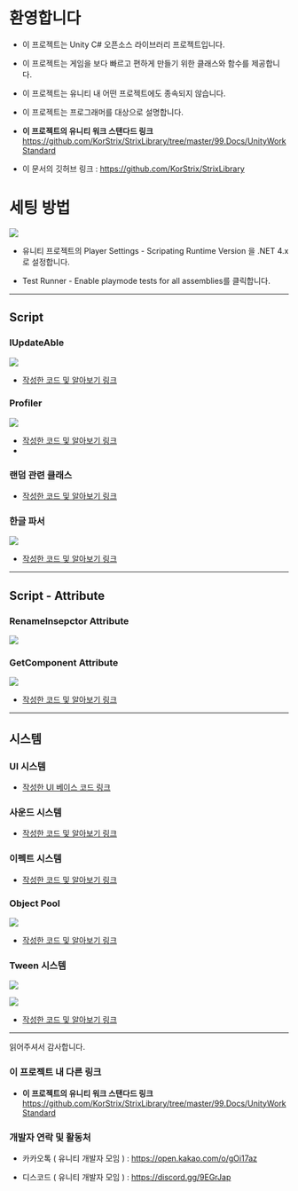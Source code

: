 # 환영합니다
- 이 프로젝트는 Unity C# 오픈소스 라이브러리 프로젝트입니다.

- 이 프로젝트는 게임을 보다 빠르고 편하게 만들기 위한 클래스와 함수를 제공합니다.

- 이 프로젝트는 유니티 내 어떤 프로젝트에도 종속되지 않습니다.

- 이 프로젝트는 프로그래머를 대상으로 설명합니다.

- **이 프로젝트의 유니티 워크 스탠다드 링크**
https://github.com/KorStrix/StrixLibrary/tree/master/99.Docs/UnityWorkStandard

- 이 문서의 깃허브 링크 :
https://github.com/KorStrix/StrixLibrary

# 세팅 방법

![](https://postfiles.pstatic.net/MjAxODEwMjRfNjYg/MDAxNTQwMzUyMDg3MDky.mhoj78Gmr4adz7is5XsOupkQrrPTg7TsalQpV-OiUKcg.4pBFExHbpxzZdbWDnL3Y0LJptmiz2H-epbjmCjqDAkYg.GIF.strix13/KakaoTalk_20181022_152436531.gif?type=w773)

- 유니티 프로젝트의 Player Settings - Scripating Runtime Version 을 .NET 4.x로 설정합니다.

- Test Runner - Enable playmode tests for all assemblies를 클릭합니다.

---
## Script

### IUpdateAble

![](https://postfiles.pstatic.net/MjAxODEwMThfMjc3/MDAxNTM5ODM5MDk5MjMy.1lve4_EcvWYkLX5G2GuDfz5NuAEqdyDvGZpsQ48R9gkg.WZaGPJJWBVJ6WqY9AJ7Lb8UGEpFIjgzkYvNeA6OKSXEg.GIF.strix13/IUpdateAble.gif?type=w773)

- [작성한 코드 및 알아보기 링크](https://github.com/KorStrix/StrixLibrary/tree/master/01.ScriptOnly/ObjectBase)

### Profiler

![](https://postfiles.pstatic.net/MjAxODEwMThfMTg5/MDAxNTM5ODM5OTM2MDY2.GcU69n-zAv4-3q0LGT4g0GBh-uuTF7barVvBtDzVrvMg.kLfiJGMRvTX2zVe1knNQABdQobRaxcu1uncKzKdmJyMg.GIF.strix13/Profiler.gif?type=w773)

- [작성한 코드 및 알아보기 링크](https://github.com/KorStrix/StrixLibrary/tree/master/01.ScriptOnly/Profiler)
-
### 랜덤 관련 클래스

- [작성한 코드 및 알아보기 링크](https://github.com/KorStrix/StrixLibrary/tree/master/01.ScriptOnly/Random)

### 한글 파서

![](
https://postfiles.pstatic.net/MjAxODA1MDdfNjAg/MDAxNTI1NjgzNDYwNTkx.7LVx1ndhvjxdw2992EqJKUM_u6ZZSuYqaGKxwlNv-Cwg.ieXZO9IUNCEUPh_ut5VM-TEf1GaUJknekDBuKTyQUxIg.JPEG.strix13/bandicam_2018-05-07_17-57-24-601.jpg?type=w773)

- [작성한 코드 및 알아보기 링크](https://github.com/KorStrix/StrixLibrary/tree/master/01.ScriptOnly/HangleParser)

---
## Script - Attribute

### RenameInsepctor Attribute

![](
https://postfiles.pstatic.net/MjAxODEwMThfMjE2/MDAxNTM5ODM5Njk1NzQw.wOFM2tlc7UWmgFzy9CtK3bd0vCEPv8fXFfFNob7zfvIg.OEA226nNr2TkYrXNbE6GeCDjtnDY-RCyOBlruSxEIywg.GIF.strix13/RenameInspector.gif?type=w773)

### GetComponent Attribute

![](
https://postfiles.pstatic.net/MjAxODEwMTdfMjQg/MDAxNTM5NzQzMzEwODc1.x8RyeGzMq868vEyxEm4O-c-i8LPGuvVAEpL_vcLmX_Ig.GhEt-CnOrnKZHorIQ0cfWZU58OJ54qoV2Fi2h7V_i6Yg.GIF.strix13/GetComponentAttribute.gif?type=w773)

- [작성한 코드 및 알아보기 링크](https://github.com/KorStrix/StrixLibrary/tree/master/01.ScriptOnly/ObjectBase)

---
## 시스템

### UI 시스템

- [작성한 UI 베이스 코드 링크](https://github.com/KorStrix/StrixLibrary/tree/master/02.System/UI)

### 사운드 시스템

- [작성한 코드 및 알아보기 링크](https://github.com/KorStrix/StrixLibrary/tree/master/02.System/Sound)

### 이펙트 시스템

- [작성한 코드 및 알아보기 링크](https://github.com/KorStrix/StrixLibrary/tree/master/02.System/Effect)

### Object Pool

![](https://postfiles.pstatic.net/MjAxODEwMThfNzcg/MDAxNTM5ODM2MjcyNjc4.qA1dgDADJ-O3RKRdJxk3bwMhzvB-3P99aCX9sr9_HB8g.Es6gbOHOIrsN3c3lfFdiJi-wh6xjdkWdaupE640opjYg.GIF.strix13/ObjectPoolingGeneric.gif?type=w773)

- [작성한 코드 및 알아보기 링크](https://github.com/KorStrix/StrixLibrary/tree/master/02.System/Pooling)

### Tween 시스템

![](https://postfiles.pstatic.net/MjAxODA4MzBfMjA0/MDAxNTM1NTkzMTU0NDY5.MViQaLuMEAPWTndcryjA5nPCrqt41XAdx7etDxTzdscg.G8W_Jbnc3CD-OEqLzu34NpF69ORxHBp_vonWVFHMr30g.GIF.strix13/TweenPlay.gif?type=w773)

![](
https://postfiles.pstatic.net/MjAxODA4MzBfMjk5/MDAxNTM1NTkyOTQ5NDA1.n09HmR-JsfqCLMeSnddWhTWJlPje_eUlA_PAjughF08g.F9VbH9azaoKUpUev2L-CLqtUbd6r_OuCULxlGgy9sY0g.GIF.strix13/TweenButton.gif?type=w773)

- [작성한 코드 및 알아보기 링크](https://github.com/KorStrix/StrixLibrary/tree/master/02.System/Tween)

---
읽어주셔서 감사합니다.


### 이 프로젝트 내 다른 링크
- **이 프로젝트의 유니티 워크 스탠다드 링크**
https://github.com/KorStrix/StrixLibrary/tree/master/99.Docs/UnityWorkStandard


### 개발자 연락 및 활동처

- 카카오톡 ( 유니티 개발자 모임 ) : https://open.kakao.com/o/gOi17az

- 디스코드 ( 유니티 개발자 모임 ) : https://discord.gg/9EGrJap
